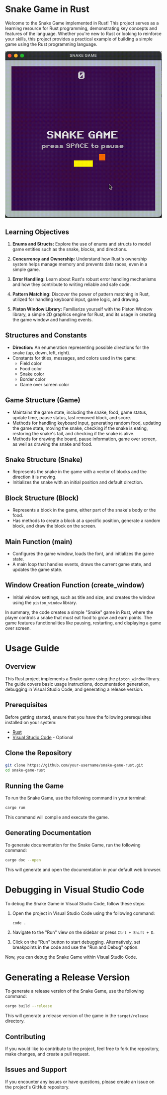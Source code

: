 # Snake Game in Rust 

Welcome to the Snake Game implemented in Rust! This project serves as a learning resource for Rust programming, demonstrating key concepts and features of the language. Whether you're new to Rust or looking to reinforce your skills, this project provides a practical example of building a simple game using the Rust programming language.

![Image Description](./snake-git.gif)


## Learning Objectives

1. **Enums and Structs:** Explore the use of enums and structs to model game entities such as the snake, blocks, and directions.

2. **Concurrency and Ownership:** Understand how Rust's ownership system helps manage memory and prevents data races, even in a simple game.

3. **Error Handling:** Learn about Rust's robust error handling mechanisms and how they contribute to writing reliable and safe code.

4. **Pattern Matching:** Discover the power of pattern matching in Rust, utilized for handling keyboard input, game logic, and drawing.

5. **Piston Window Library:** Familiarize yourself with the Piston Window library, a simple 2D graphics engine for Rust, and its usage in creating the game window and handling events.


## Structures and Constants

- **Direction:** An enumeration representing possible directions for the snake (up, down, left, right).
- Constants for titles, messages, and colors used in the game:
  - Field color
  - Food color
  - Snake color
  - Border color
  - Game over screen color

## Game Structure (Game)

- Maintains the game state, including the snake, food, game status, update time, pause status, last removed block, and score.
- Methods for handling keyboard input, generating random food, updating the game state, moving the snake, checking if the snake is eating, restoring the snake's tail, and checking if the snake is alive.
- Methods for drawing the board, pause information, game over screen, as well as drawing the snake and food.

## Snake Structure (Snake)

- Represents the snake in the game with a vector of blocks and the direction it is moving.
- Initializes the snake with an initial position and default direction.

## Block Structure (Block)

- Represents a block in the game, either part of the snake's body or the food.
- Has methods to create a block at a specific position, generate a random block, and draw the block on the screen.

## Main Function (main)

- Configures the game window, loads the font, and initializes the game state.
- A main loop that handles events, draws the current game state, and updates the game state.

## Window Creation Function (create_window)

- Initial window settings, such as title and size, and creates the window using the `piston_window` library.

In summary, the code creates a simple "Snake" game in Rust, where the player controls a snake that must eat food to grow and earn points. The game features functionalities like pausing, restarting, and displaying a game over screen.

# Usage Guide

## Overview

This Rust project implements a Snake game using the `piston_window` library. The guide covers basic usage instructions, documentation generation, debugging in Visual Studio Code, and generating a release version.

## Prerequisites

Before getting started, ensure that you have the following prerequisites installed on your system:

- [Rust](https://www.rust-lang.org/learn/get-started)
- [Visual Studio Code](https://code.visualstudio.com/) - Optional

## Clone the Repository

```bash
git clone https://github.com/your-username/snake-game-rust.git
cd snake-game-rust
``````

## Running the Game

To run the Snake Game, use the following command in your terminal:

```bash
cargo run
```

This command will compile and execute the game.

## Generating Documentation

To generate documentation for the Snake Game, run the following command:

```bash
cargo doc --open
````

This will generate and open the documentation in your default web browser.

# Debugging in Visual Studio Code

To debug the Snake Game in Visual Studio Code, follow these steps:

1. Open the project in Visual Studio Code using the following command:

    ```bash
    code .
    ```

2. Navigate to the "Run" view on the sidebar or press `Ctrl + Shift + D`.

3. Click on the "Run" button to start debugging. Alternatively, set breakpoints in the code and use the "Run and Debug" option.

Now, you can debug the Snake Game within Visual Studio Code.

# Generating a Release Version

To generate a release version of the Snake Game, use the following command:

```bash
cargo build --release
```

This will generate a release version of the game in the `target/release` directory.


## Contributing
If you would like to contribute to the project, feel free to fork the repository, make changes, and create a pull request.

## Issues and Support
If you encounter any issues or have questions, please create an issue on the project's GitHub repository.

